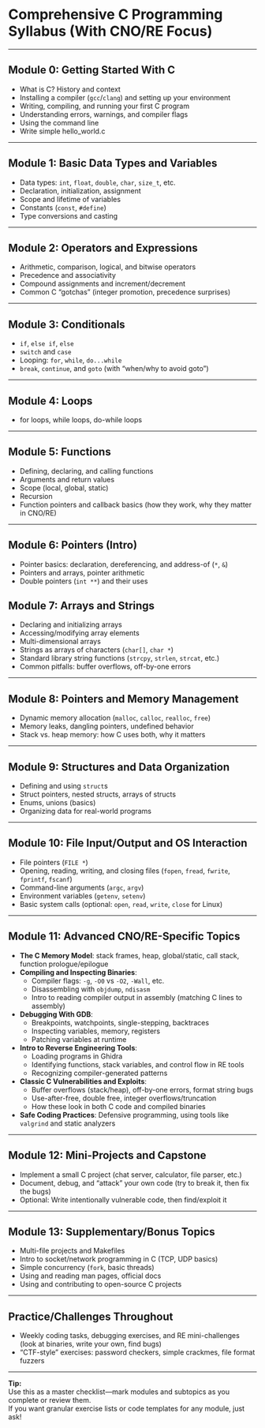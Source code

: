 # Comprehensive C Programming Syllabus (With CNO/RE Focus)

---

## Module 0: Getting Started With C
- What is C? History and context  
- Installing a compiler (`gcc`/`clang`) and setting up your environment  
- Writing, compiling, and running your first C program  
- Understanding errors, warnings, and compiler flags  
- Using the command line  
- Write simple hello_world.c

---

## Module 1: Basic Data Types and Variables
- Data types: `int`, `float`, `double`, `char`, `size_t`, etc.  
- Declaration, initialization, assignment  
- Scope and lifetime of variables  
- Constants (`const`, `#define`)  
- Type conversions and casting  

---

## Module 2: Operators and Expressions
- Arithmetic, comparison, logical, and bitwise operators  
- Precedence and associativity  
- Compound assignments and increment/decrement  
- Common C “gotchas” (integer promotion, precedence surprises)  

---

## Module 3: Conditionals
- `if`, `else if`, `else`  
- `switch` and `case`  
- Looping: `for`, `while`, `do...while`  
- `break`, `continue`, and `goto` (with “when/why to avoid goto”)  

---

## Module 4: Loops
- for loops, while loops, do-while loops

---
## Module 5: Functions
- Defining, declaring, and calling functions  
- Arguments and return values  
- Scope (local, global, static)  
- Recursion  
- Function pointers and callback basics (how they work, why they matter in CNO/RE)  

---
## Module 6: Pointers (Intro)
- Pointer basics: declaration, dereferencing, and address-of (`*`, `&`)  
- Pointers and arrays, pointer arithmetic  
- Double pointers (`int **`) and their uses  

## Module 7: Arrays and Strings
- Declaring and initializing arrays  
- Accessing/modifying array elements  
- Multi-dimensional arrays  
- Strings as arrays of characters (`char[]`, `char *`)  
- Standard library string functions (`strcpy`, `strlen`, `strcat`, etc.)  
- Common pitfalls: buffer overflows, off-by-one errors  

---

## Module 8: Pointers and Memory Management
- Dynamic memory allocation (`malloc`, `calloc`, `realloc`, `free`)  
- Memory leaks, dangling pointers, undefined behavior  
- Stack vs. heap memory: how C uses both, why it matters  

---

## Module 9: Structures and Data Organization
- Defining and using `struct`s  
- Struct pointers, nested structs, arrays of structs  
- Enums, unions (basics)  
- Organizing data for real-world programs  

---

## Module 10: File Input/Output and OS Interaction
- File pointers (`FILE *`)  
- Opening, reading, writing, and closing files (`fopen`, `fread`, `fwrite`, `fprintf`, `fscanf`)  
- Command-line arguments (`argc`, `argv`)  
- Environment variables (`getenv`, `setenv`)  
- Basic system calls (optional: `open`, `read`, `write`, `close` for Linux)  

---

## Module 11: Advanced CNO/RE-Specific Topics
- **The C Memory Model**: stack frames, heap, global/static, call stack, function prologue/epilogue  
- **Compiling and Inspecting Binaries**:  
    - Compiler flags: `-g`, `-O0` vs `-O2`, `-Wall`, etc.  
    - Disassembling with `objdump`, `ndisasm`  
    - Intro to reading compiler output in assembly (matching C lines to assembly)  
- **Debugging With GDB**:  
    - Breakpoints, watchpoints, single-stepping, backtraces  
    - Inspecting variables, memory, registers  
    - Patching variables at runtime  
- **Intro to Reverse Engineering Tools**:  
    - Loading programs in Ghidra  
    - Identifying functions, stack variables, and control flow in RE tools  
    - Recognizing compiler-generated patterns  
- **Classic C Vulnerabilities and Exploits**:  
    - Buffer overflows (stack/heap), off-by-one errors, format string bugs  
    - Use-after-free, double free, integer overflows/truncation  
    - How these look in both C code and compiled binaries  
- **Safe Coding Practices**: Defensive programming, using tools like `valgrind` and static analyzers  

---

## Module 12: Mini-Projects and Capstone
- Implement a small C project (chat server, calculator, file parser, etc.)  
- Document, debug, and “attack” your own code (try to break it, then fix the bugs)  
- Optional: Write intentionally vulnerable code, then find/exploit it  

---

## Module 13: Supplementary/Bonus Topics
- Multi-file projects and Makefiles  
- Intro to socket/network programming in C (TCP, UDP basics)  
- Simple concurrency (`fork`, basic threads)  
- Using and reading man pages, official docs  
- Using and contributing to open-source C projects  

---

## Practice/Challenges Throughout
- Weekly coding tasks, debugging exercises, and RE mini-challenges (look at binaries, write your own, find bugs)  
- “CTF-style” exercises: password checkers, simple crackmes, file format fuzzers  

---

**Tip:**  
Use this as a master checklist—mark modules and subtopics as you complete or review them.  
If you want granular exercise lists or code templates for any module, just ask!
